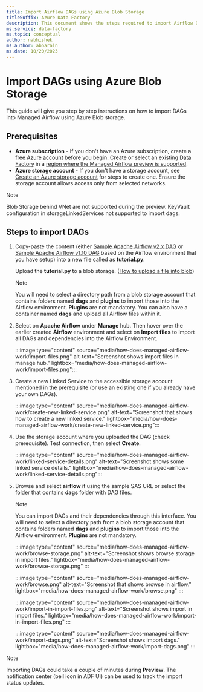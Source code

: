 ```yaml
---
title: Import Airflow DAGs using Azure Blob Storage
titleSuffix: Azure Data Factory
description: This document shows the steps required to import Airflow DAGs using Azure Blob Storage
ms.service: data-factory
ms.topic: conceptual
author: nabhishek
ms.author: abnarain
ms.date: 10/20/2023
---
```


# Import DAGs using Azure Blob Storage

This guide will give you step by step instructions on how to import DAGs into Managed Airflow using Azure Blob storage.

## Prerequisites

- **Azure subscription** - If you don't have an Azure subscription, create a [free Azure account](https://azure.microsoft.com/free/) before you begin. Create or select an existing [Data Factory](https://azure.microsoft.com/products/data-factory#get-started) in a [region where the Managed Airflow preview is supported](concept-managed-airflow.md#region-availability-public-preview).
- **Azure storage account** - If you don't have a storage account, see [Create an Azure storage account](/azure/storage/common/storage-account-create?tabs=azure-portal) for steps to create one. Ensure the storage account allows access only from selected networks.

> [!NOTE]
> Blob Storage behind VNet are not supported during the preview.
> KeyVault configuration in storageLinkedServices not supported to import dags.


## Steps to import DAGs
1. Copy-paste the content (either [Sample Apache Airflow v2.x DAG](https://airflow.apache.org/docs/apache-airflow/stable/tutorial/fundamentals.html) or [Sample Apache Airflow v1.10 DAG](https://airflow.apache.org/docs/apache-airflow/1.10.11/_modules/airflow/example_dags/tutorial.html) based on the Airflow environment that you have setup) into a new file called as **tutorial.py**.

   Upload the **tutorial.py** to a blob storage. ([How to upload a file into blob](../storage/blobs/storage-quickstart-blobs-portal.md))

   > [!NOTE]
   > You will need to select a directory path from a blob storage account that contains folders named **dags** and **plugins** to import those into the Airflow environment. **Plugins** are not mandatory. You can also have a container named **dags** and upload all Airflow files within it.  

1. Select on **Apache Airflow** under **Manage** hub. Then hover over the earlier created **Airflow** environment and select on **Import files** to Import all DAGs and dependencies into the Airflow Environment.

   :::image type="content" source="media/how-does-managed-airflow-work/import-files.png" alt-text="Screenshot shows import files in manage hub." lightbox="media/how-does-managed-airflow-work/import-files.png":::

1. Create a new Linked Service to the accessible storage account mentioned in the prerequisite (or use an existing one if you already have your own DAGs).

   :::image type="content" source="media/how-does-managed-airflow-work/create-new-linked-service.png" alt-text="Screenshot that shows how to create a new linked service." lightbox="media/how-does-managed-airflow-work/create-new-linked-service.png":::

1. Use the storage account where you uploaded the DAG (check prerequisite). Test connection, then select **Create**.

   :::image type="content" source="media/how-does-managed-airflow-work/linked-service-details.png" alt-text="Screenshot shows some linked service details." lightbox="media/how-does-managed-airflow-work/linked-service-details.png":::

1. Browse and select **airflow** if using the sample SAS URL or select the folder that contains **dags** folder with DAG files.

   > [!NOTE]
   > You can import DAGs and their dependencies through this interface. You will need to select a directory path from a blob storage account that contains folders named **dags** and **plugins** to import those into the Airflow environment. **Plugins** are not mandatory.

   :::image type="content" source="media/how-does-managed-airflow-work/browse-storage.png" alt-text="Screenshot shows browse storage in import files." lightbox="media/how-does-managed-airflow-work/browse-storage.png" :::

   :::image type="content" source="media/how-does-managed-airflow-work/browse.png" alt-text="Screenshot that shows browse in airflow." lightbox="media/how-does-managed-airflow-work/browse.png" :::

   :::image type="content" source="media/how-does-managed-airflow-work/import-in-import-files.png" alt-text="Screenshot shows import in import files." lightbox="media/how-does-managed-airflow-work/import-in-import-files.png" :::

   :::image type="content" source="media/how-does-managed-airflow-work/import-dags.png" alt-text="Screenshot shows import dags." lightbox="media/how-does-managed-airflow-work/import-dags.png" :::

> [!NOTE]
> Importing DAGs could take a couple of minutes during **Preview**. The notification center (bell icon in ADF UI) can be used to track the import status updates.
